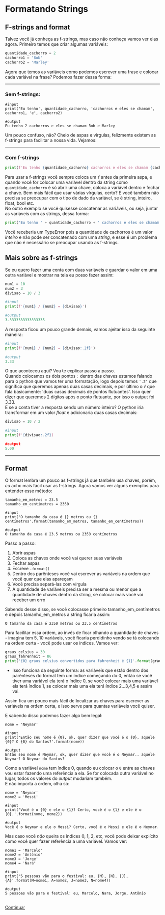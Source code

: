 # Formatando Strings 

## F-strings and  format

Talvez você já conheça as f-strings, mas caso não conheça vamos ver elas agora. Primeiro temos que criar algumas variáveis:

```py
quantidade_cachorro = 2
cachorro1 = 'Bob'
cachorro2 = 'Marley'
```

Agora que temos as variáveis como podemos escrever uma frase e colocar cada variável na frase? Podemos fazer dessa forma: 

---

### Sem f-strings:
```
#input
print('Eu tenho', quantidade_cachorro, 'cachorros e eles se chamam', cachorro1, 'e', cachorro2)

#output
Eu tenho 2 cachorros e eles se chamam Bob e Marley
```

Um pouco confuso, não? Cheio de aspas e vírgulas, felizmente existem as f-strings para facilitar a nossa vida. Vejamos: 

---

### Com f-strings

```py
print(f'Eu tenho {quantidade_cachorro} cachorros e eles se chamam {cachorro1} e {cachorro2}')
``` 

Para usar a f-strings você sempre coloca um *`f`* antes da primeira aspa, e quando você for colocar uma variável dentro da string como `quantidade_cachorro` é só abrir uma chave, coloca a variável dentro e fechar a chave. Bem mais fácil que usar várias vírgulas, certo? E você também não precisa se preocupar com o tipo de dado da variável, se é string, inteiro, float, bool etc.        
No outro exemplo se você quisesse concatenar as variáveis, ou seja, juntar as variáveis com as strings, dessa forma: 

```py
print('Eu tenho ' + quantidade_cachorro + ' cachorros e eles se chamam ' + cachorro1 + ' e ' + cachorro2)
```

Você receberia um TypeError pois a quantidade de cachorros é um valor *inteiro* e não pode ser concatenado com uma *string*, e esse é um problema que não é necessário se preocupar usando as f-strings. 

## Mais sobre as f-strings

Se eu quero fazer uma conta com duas variáveis e guardar o valor em uma outra variável e mostrar na tela eu posso fazer assim: 

```py
num1 = 10
num2 = 3
divisao = 10 / 3 

#input
print(f'{num1} / {num2} = {divisao}')

#output
3.3333333333333335
```
A resposta ficou um pouco grande demais, vamos ajeitar isso da seguinte maneira: 

```py
#input
print(f'{num1} / {num2} = {divisao:.2f}')

#output
3.33
```

O que aconteceu aqui? Vou te explicar passo a passo.    
Quando colocamos os dois pontos `:` dentro das chaves estamos falando para o python que vamos ter uma formatação, logo depois temos `'.2'` que significa que queremos apenas duas casas decimais, e por último o *`f`* que fala basicamente: 'duas casas decimais de pontos flutuantes'. Isso quer dizer que queremos 2 dígitos após o ponto flutuante, por isso o output foi 3.33.       
E se a conta tiver a resposta sendo um número inteiro? O python iria transformar em um valor *float* e adicionaria duas casas decimais: 

```py
divisao = 10 / 2 

#input
print(f'{divisao:.2f})

#output 
5.00
```
---
## Format

O format lembra um pouco as f-strings já que também usa chaves, porém, *eu* acho mais fácil usar as f-strings. Agora vamos ver alguns exemplos para entender esse método:

```
tamanho_em_metros = 23.5
tamanho_em_centimetros = 2350

#input
print('O tamanho da casa é {} metros ou {} centímetros'.format(tamanho_em_metros, tamanho_em_centímetros)) 

#output
O tamanho da casa é 23.5 metros ou 2350 centímetros
```
Passo a passo:
1. Abrir aspas
2. Coloca as chaves onde você vai querer suas variáveis
3. Fechar aspas
4. Escreve `.format()`
5. Dentro dos parênteses você vai escrever as variáveis na ordem que você quer que elas apareçam
6. Você precisa separá-las com vírgula
7. A quantidade de variáveis precisa ser a mesma ou menor que a quantidade de chaves dentro da string, se colocar mais você vai receber um erro

Sabendo desse disso, se você colocasse primeiro tamanho_em_centímetros e depois tamanho_em_metros a string ficaria assim:

```
O tamanho da casa é 2350 metros ou 23.5 centímetros
```

Para facilitar essa ordem, ao invés de ficar olhando a quantidade de chaves - imagina tem 5, 10 variáveis, você ficaria perdidinho vendo se tá colocando na ordem certa - você pode usar os índices. Vamos ver:

```py
graus_celsius = 30
graus_fahrenheit = 86
print('{0} graus celsius convertidos para fahrenheit é {1}'.format(graus_celsius, graus_fahrenheit))
```
 - Isso funciona da seguinte forma: as variáveis que estão dentro dos parênteses do format tem um índice começando do 0, então se você tiver uma variável ela terá o índice 0, se você colocar mais uma variável ela terá índice 1, se colocar mais uma ela terá índice 2...3,4,5 e assim vai.

Assim fica um pouco mais fácil de localizar as chaves para escrever as variáveis na ordem certa, e isso serve para quantas variáveis você quiser. 

E sabendo disso podemos fazer algo bem legal:

```
nome = 'Neymar'

#input
print('Então seu nome é {0}, ok, quer dizer que você é o {0}, aquele {0}? O {0} do Santos?'.format(nome))

#output
Então seu nome é Neymar, ok, quer dizer que você é o Neymar.. aquele Neymar? O Neymar do Santos?
```

Como a variável `nome` tem índice 0, quando eu colocar o `0` entre as chaves vou estar fazendo uma referência a ela. Se for colocada outra variável no lugar, todos os valores do *output* mudariam também.     
E não importa a ordem, olha só:

```
nome = 'Neymar'
nome2 = 'Messi' 

#input
print('Você é o {0} e ele o {1}? Certo, você é o {1} e ele é o {0}.'.format(nome, nome2))

#output
Você é o Neymar e ele o Messi? Certo, você é o Messi e ele é o Neymar.
```
Mas caso você *não* queira os índices 0, 1, 2, etc, você pode deixar explícito como você quer fazer referência a uma variável. Vamos ver:

```
nome1 = 'Marcelo'
nome2 = 'Antônio'
nome3 = 'Jorge'
nome4 = 'Nara' 

#input
print('5 pessoas vão para o festival: eu, {M}, {N}, {J}, {A}'.format(M=nome1, A=nome2, J=nome3, N=nome4))

#output
5 pessoas vão para o festival: eu, Marcelo, Nara, Jorge, Antônio

```

##

[Continuar](https://github.com/Marcelo-4ever/Estudo/blob/main/Estudos/input.md)
